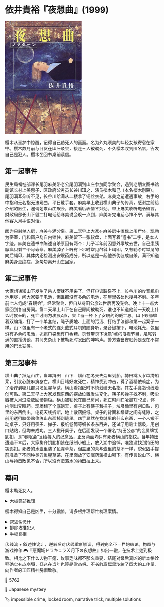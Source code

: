 # 依井貴裕『夜想曲』(1999)

<img src=images/1999_cover.jpg width=250/>

樱木从噩梦中惊醒，记得自己勒死人的画面。名为外丸须美的年轻女孩寄宿在家中。樱木数月前与旧友在山庄聚会，接连三人被勒死，不久樱木收到匿名信，告发自己是犯人。樱木坐回书桌前读信。

## 第一起事件

民生局福祉部课长尾羽麻美带老公尾羽满到山庄参加同学聚会，遇到老朋友图书馆副馆长村上美惠子、区政府公务员长谷川知之、演员樱木和己（本名樱木刚毅）。尾羽满耳朵听不见，长谷川给满从二楼拿了铜丝衣架。麻美之前遭遇事故，右手的中指和无名指无法弯曲，平日戴手套。麻美早上收到横山典子的传真，感谢之前给介绍的医生，邀请她来山庄聚会，麻美看后表情不对劲。早上麻美收听电话留言，财政局部长山下健二打电话给麻美说会晚一点到，麻美听完电话心神不宁。满与其他客人用手语对话。

因为只剩单人房，麻美与满分宿。第二天早上大家在麻美房中发现上吊尸体，现场为密室，门和窗户均自内锁住。麻美留下一张软盘，上面写着“遗书”二字，是本人字迹。麻美在遗书中陈述自杀原因有两个：儿子半年前因意外事故去世，自己患胰腺癌只剩三个月寿命。麻美脖子上既有上吊时常见的斜上绳印，又有勒杀时常见的向后绳印，其体内还检测出安眠药成分，所以这是一起他杀伪装成自杀。满不知道麻美身患绝症，急匆匆离开山庄回家。

## 第二起事件

大家想通知山下发生了杀人案就不用来了，但打电话联系不上。长谷川的收音机电池用尽，问大家要干电池，但谁都没有多余的电池，在屋里各处也搜寻不到。多年前七人组成“春眠会”，经常聚会，但自从持田公彦过世后再没聚会。晚上十一点大家回到各自房间。第二天早上山下在自己房间被勒死，谁也不知道他前一天晚上什么时候来的，死亡时间为凌晨2点，桌上有一杯下了安眠药的威士忌。山下颈部缠着双编绳，打了一个单套结，绳子质地、上面的污渍、打结手法都和第一起案子一样。山下包里有一个老式的连头戴式耳机的随身听，录音键按下，电池耗光，包里没有多余的电池，衣服口袋里有口香糖。录音带录下凌晨1点的电视节目，是尾羽满的直播访谈，其间夹杂山下被勒死时发出的呻吟声。警方查出安眠药是现在不常用的巴比妥类。

## 第三起事件

横山典子抵达山庄。当年持田、山下、横山在冬天去湖里划船，持田跳入水中捞船桨，引发心脏麻痹身亡。横山目睹好友死亡，精神受到冲击，得了酒精依赖症，为了治疗到哪儿都只喝鱼腥草茶。横山看报纸时不慎划破无名指，其左手食指也缠着创可贴。第二天早上大家发现东西的摆放位置发生变化，筷子和掸子找不到，吸尘器被人用过没放回储物柜。横山被勒死在自己房间，死亡时间在凌晨12-2点，体内测出安眠药。现场翻了个底朝天，桌子上有筷子和掸子，垃圾桶里有创口贴，包里的东西倒出，电视天线折断，地上散落报纸。桌子的背面和墙壁之间有缝隙，之前用透明胶带贴住防止东西掉到缝里。凶手显然在找缝里的什么东西，一个人搬不动桌子，只好用筷子、掸子、报纸卷筒等细长条东西夹，还试了用吸尘器吸，用创口贴粘，但均未成功。三人搬开桌子，在后面发现一个署名“持田公彦”的金属牌钥匙扣，是“春眠会”发给每人的纪念品，正反两面均只有死者横山的指纹。当年持田遭遇不幸后，大家集齐钥匙扣装在纸制小船上，放入湖中追悼，唯独没找到持田的钥匙扣。死者的水壶里装了鱼腥草茶，但盖里的茶与壶里的茶不一样，貌似凶手提前准备了不同种类的鱼腥草茶，在里面放了安眠药骗横山喝下。有传言说山下、横山与持田政见不合，所以没有把落水的持田拉上来。

## 幕间

樱木勒死女人。

<details><summary>大槻警部推理</summary>
因为绳子质地、上面的污渍、打结手法相同，安眠药种类也相同，所以三起案件是同一凶手所为。凶手在找持田公彦的名牌，并且知道鱼腥草茶的事情，所以是圈内人。

随身听、磁带、电池上都没有指纹，说明被凶手擦除，并且放回磁带的时候把B面朝上而不是A面朝上，与山下强迫症的习惯不符。用头戴耳机听音乐时，如果碰到没有声音的空白部分，随身听便会自动快进到下一曲，磁带会卷带不整齐，但实际的磁带却是均匀顺滑的，这说明凶手用别的装置听过完整的录音。随身听的电池用尽，山庄也没有多余的电池，凶手为了播放磁带，只能用汽车里的车载磁带机。凶手是有车钥匙的人，也即尾羽满、樱木和己、横山典子三人之一。

凶手如果手里有金属衣架，可以将衣架拉直够桌后的钥匙扣，但凶手没有这么做，说明凶手没有衣架也即樱木、长谷川二人之一。

取交集可知凶手为樱木和己。
</details>

樱木得知自己是凶手，十分震惊，请多根井理帮忙梳理案情。

<details><summary>叙述性诡计</summary>
设三章的日期为A、B、C。原稿写明A是14号（长谷川看的晚报）。樱木说过C是三连休的最后一天。包含14号的三连休只有15日是成人日或敬老日的情况，由季节知道杀人案发生在 9/14（周六）-> 9/15（周日）-> 9/16（周一）。这样造成诸多矛盾之处：
<ul>
<li>A是周六：长谷川却给单位打电话询问工作状况。</li>
<li>A是周六：樱木在晚上六点以后去 ATM 取了钱还付了手续费，但银行六点之后关闭 ATM。</li>
<li>B是周日：长谷川给单位打电话。</li>
<li>B是周日：长谷川看 NHK 的晨间剧，但周日没有晨间剧。</li>
<li>B是周日：村上看晚报，但周日没有晚报。</li>
<li>C是周一：长谷川没看晨间剧。</li>
<li>C是周一：村上给单位打电话，但周一是闭馆日。</li>
</ul>
由区政府休息和晨间剧可以推出A是周二到周五的某一天。由 (1)长谷川打电话，(2)村上没有打电话，(3)报纸休刊，(4)晨报没有报道杀人案，说明没有晨报，(5)C是周日，可以推知B为周一。这样实际的顺序是 C（周日）-> B（周一）-> A（周二）!三章的顺序颠倒！日期为 10/12（周日）-> 10/13（周一）-> 10/14（周二），之前的 10/10 是体育节。横山在 10/11 周六晚到达山庄，10/12 凌晨遇害，晚报报道的“美女公务员遇害”是横山而不是尾羽麻美。尾羽夫妻因为参加电视节目耽搁，在 10/13 晚才抵达山庄。

<img src=images/1999_time_table.jpg width=400/>
</details>

<details><summary>排除法推犯人</summary>
按照正确顺序，有车钥匙的人是长谷川、麻美，没有铜丝衣架的人是满、麻美、村上、山下，取交集得知凶手为麻美。麻美杀死横山、山下后自杀，遗书是本人所写。麻美的杀人动机是因为生下了持田的孩子，替持田复仇。给横山看病的医生向麻美说明了造成横山酒精依赖症的原因，让她了解到持田事故的真相。麻美右手有残疾，所以戴手套不会留下指纹。麻美认识许多医生，可以轻易搞到安眠药。10/11 晚麻美深夜来到山庄，满为了电视节目住在酒店，所以毫不知情。麻美在杀死横山前给她看了持田的钥匙扣，横山不愿面对，将其扔到桌子后面。麻美让山下喝下掺有安眠药的威士忌，然后将其勒死，山下失去意识前按下录音键。麻美委托樱木用绳子勒死自己，樱木照办，在麻美脖子上留下向后的勒痕，但麻美只是失去意识，醒来后完成自杀。
</details>

<details><summary>手稿真相</summary>
樱木有两个人格：男性人格樱木刚毅、女性人格樱木和己。和己知道刚毅的存在，但刚毅不知道和己的存在。和己为了消灭刚毅的人格，写手稿将刚毅塑造成杀人犯。
</details>

伏线流 + 叙述性诡计，逆转后对伏线重新解读，得到完全不一样的结论，构图与游戏神作 🎮『悪魔城ドラキュラＸ月下の夜想曲』如出一辙，在技术上达到极致。相比之下什么人物干瘪、故事乏味都不那么重要，结尾对幕后真凶的新本格诠释确实有点崩塌，但这在当年也算是常态吧。不长的篇幅里浓缩了巨大的工作量，向作者的工匠精神脱帽致敬。

:link: 5762

:file_folder: Japanese mystery

:label: impossible crime, locked room, narrative trick, multiple solutions
